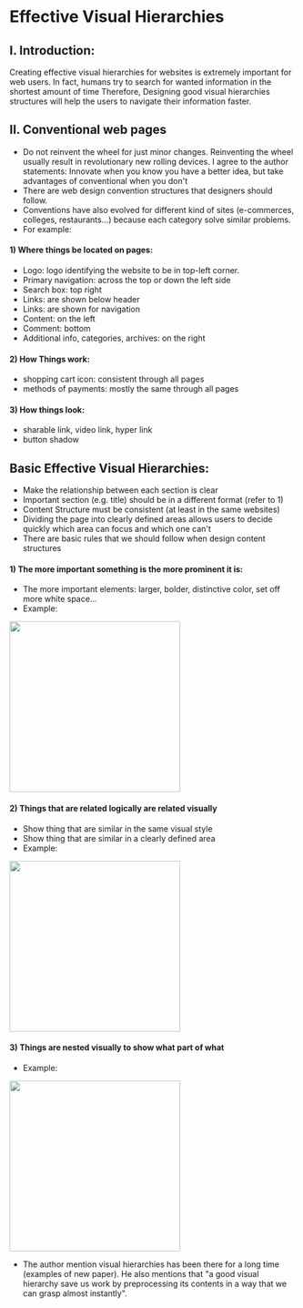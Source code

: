 # Effective Visual Hierarchies

## I. Introduction:
Creating effective visual hierarchies for websites is extremely important for web users.
In fact, humans try to search for wanted information in the shortest amount of time
Therefore, Designing good visual hierarchies structures will help the users to navigate their information faster. 

## II. Conventional web pages
- Do not reinvent the wheel for just minor changes. Reinventing the wheel usually result in revolutionary new rolling
devices. I agree to the author statements: Innovate when you know you have a better idea, but take advantages of 
conventional when you don't 
- There are web design convention structures that designers should follow. 
- Conventions have also evolved for different kind of sites (e-commerces, colleges, restaurants...) because 
each category solve similar problems.
- For example: 

#### 1) Where things be located on pages:
- Logo: logo identifying the website to be in top-left corner.
- Primary navigation: across the top or down the left side
- Search box: top right
- Links: are shown below header
- Links: are shown for navigation
- Content: on the left
- Comment: bottom
- Additional info, categories, archives: on the right

#### 2) How Things work:
- shopping cart icon: consistent through all pages
- methods of payments: mostly the same through all pages

#### 3) How things look:
- sharable link, video link, hyper link
- button shadow

## Basic Effective Visual Hierarchies:
- Make the relationship between each section is clear
- Important section (e.g. title) should be in a different format (refer to 1)
- Content Structure must be consistent (at least in the same websites)
- Dividing the page into clearly defined areas allows users to decide quickly which area can focus and which one can't
- There are basic rules that we should follow when design content structures

#### 1) The more important something is the more prominent it is:
- The more important elements: larger, bolder, distinctive color, set off more white space...
- Example:

<img src="/images/prominent.jpg" width="300" height="300">

#### 2) Things that are related logically are related visually
- Show thing that are similar in the same visual style
- Show thing that are similar in a clearly defined area
- Example:

<img src="/images/related.jpg" width="300" height="300">

#### 3) Things  are nested visually to show what part of what
- Example:

<img src="/images/nested.jpg" width="300" height="300">

- The author mention visual hierarchies has been there for a long time (examples of new paper).
He also mentions that "a good visual hierarchy save us work by preprocessing its contents in a way that we can grasp almost instantly".
